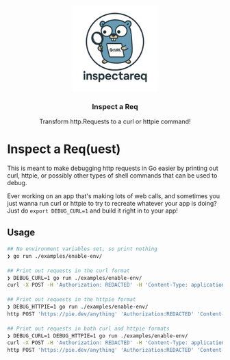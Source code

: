 <p align="center">
  <img alt="GoFlex Logo" src="./static/images/logo.png" height="200" />
  <h3 align="center">Inspect a Req</h3>
  <p align="center">Transform http.Requests to a curl or httpie command!</p>
</p>

# Inspect a Req(uest)

This is meant to make debugging http requests in Go easier by printing out curl,
httpie, or possibly other types of shell commands that can be used to debug.

Ever working on an app that's making lots of web calls, and sometimes you just
wanna run curl or httpie to try to recreate whatever your app is doing? Just do
`export DEBUG_CURL=1` and build it right in to your app!

## Usage

```bash
## No environment variables set, so print nothing
❯ go run ./examples/enable-env/

## Print out requests in the curl format
❯ DEBUG_CURL=1 go run ./examples/enable-env/
curl -X POST -H 'Authorization: REDACTED' -H 'Content-Type: application/json' -H 'X-Debug: true' 'https://pie.dev/anything' -d '{"username": "alice", "password": "secret"}'

## Print out requests in the httpie format
❯ DEBUG_HTTPIE=1 go run ./examples/enable-env/
http POST 'https://pie.dev/anything' 'Authorization:REDACTED' 'Content-Type:application/json' 'X-Debug:true' data='{"username": "alice", "password": "secret"}'

## Print out requests in both curl and httpie formats
❯ DEBUG_CURL=1 DEBUG_HTTPIE=1 go run ./examples/enable-env/
curl -X POST -H 'Authorization: REDACTED' -H 'Content-Type: application/json' -H 'X-Debug: true' 'https://pie.dev/anything' -d '{"username": "alice", "password": "secret"}'
http POST 'https://pie.dev/anything' 'Authorization:REDACTED' 'Content-Type:application/json' 'X-Debug:true' data='{"username": "alice", "password": "secret"}'
```

